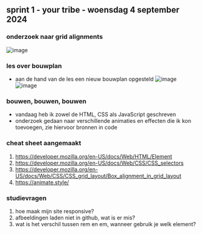 ## sprint 1 - your tribe - woensdag 4 september 2024

### onderzoek naar grid alignments 
![image](https://github.com/user-attachments/assets/93c1531b-9bdd-4e0f-b4cd-b9f26aa00728)

### les over bouwplan
* aan de hand van de les een nieuw bouwplan opgesteld
![image](https://github.com/user-attachments/assets/dbbf139c-cd54-42fe-a1f8-3a5ce1c03f07)
![image](https://github.com/user-attachments/assets/fed6df52-a931-4904-b6a7-d2891436d9bc)

### bouwen, bouwen, bouwen
* vandaag heb ik zowel de HTML, CSS als JavaScript geschreven 
* onderzoek gedaan naar verschillende animaties en effecten die ik kon toevoegen, zie hiervoor bronnen in code

### cheat sheet aangemaakt
1. https://developer.mozilla.org/en-US/docs/Web/HTML/Element
2. https://developer.mozilla.org/en-US/docs/Web/CSS/CSS_selectors
3. https://developer.mozilla.org/en-US/docs/Web/CSS/CSS_grid_layout/Box_alignment_in_grid_layout
4. https://animate.style/

### studievragen 
1. hoe maak mijn site responsive? 
2. afbeeldingen laden niet in github, wat is er mis? 
3. wat is het verschil tussen rem en em, wanneer gebruik je welk element? 

